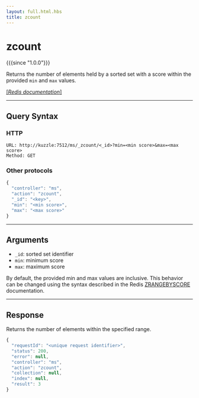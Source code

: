 ```yaml
---
layout: full.html.hbs
title: zcount
---
```


# zcount

{{{since "1.0.0"}}}

Returns the number of elements held by a sorted set with a score within the provided `min` and `max` values.

[[_Redis documentation_]](https://redis.io/commands/zcount)

---

## Query Syntax

### HTTP

```http
URL: http://kuzzle:7512/ms/_zcount/<_id>?min=<min score>&max=<max score>
Method: GET
```

### Other protocols

```js
{
  "controller": "ms",
  "action": "zcount",
  "_id": "<key>",
  "min": "<min score>",
  "max": "<max score>"
}
```

---

## Arguments

* `_id`: sorted set identifier
* `min`: minimum score
* `max`: maximum score

By default, the provided min and max values are inclusive. This behavior can be changed using the syntax described in the Redis [ZRANGEBYSCORE](https://redis.io/commands/zrangebyscore) documentation.

---

## Response

Returns the number of elements within the specified range.

```javascript
{
  "requestId": "<unique request identifier>",
  "status": 200,
  "error": null,
  "controller": "ms",
  "action": "zcount",
  "collection": null,
  "index": null,
  "result": 3
}
```
